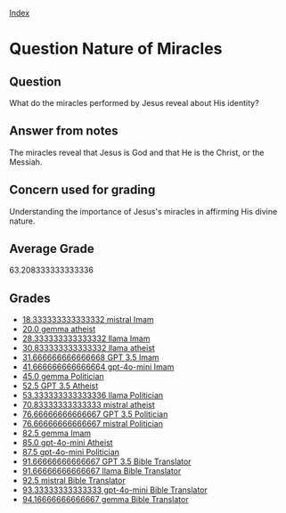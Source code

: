 
[Index](../../index.md)
# Question Nature of Miracles
## Question
What do the miracles performed by Jesus reveal about His identity?

## Answer from notes
The miracles reveal that Jesus is God and that He is the Christ, or the Messiah.

## Concern used for grading
Understanding the importance of Jesus's miracles in affirming His divine nature.

## Average Grade
63.208333333333336

## Grades
 * [18.333333333333332 mistral Imam](../answers/mistral_Imam/Nature_of_Miracles.md)
 * [20.0 gemma atheist](../answers/gemma_atheist/Nature_of_Miracles.md)
 * [28.333333333333332 llama Imam](../answers/llama_Imam/Nature_of_Miracles.md)
 * [30.833333333333332 llama atheist](../answers/llama_atheist/Nature_of_Miracles.md)
 * [31.666666666666668 GPT 3.5 Imam](../answers/GPT_3.5_Imam/Nature_of_Miracles.md)
 * [41.666666666666664 gpt-4o-mini Imam](../answers/gpt-4o-mini_Imam/Nature_of_Miracles.md)
 * [45.0 gemma Politician](../answers/gemma_Politician/Nature_of_Miracles.md)
 * [52.5 GPT 3.5 Atheist](../answers/GPT_3.5_Atheist/Nature_of_Miracles.md)
 * [53.333333333333336 llama Politician](../answers/llama_Politician/Nature_of_Miracles.md)
 * [70.83333333333333 mistral atheist](../answers/mistral_atheist/Nature_of_Miracles.md)
 * [76.66666666666667 GPT 3.5 Politician](../answers/GPT_3.5_Politician/Nature_of_Miracles.md)
 * [76.66666666666667 mistral Politician](../answers/mistral_Politician/Nature_of_Miracles.md)
 * [82.5 gemma Imam](../answers/gemma_Imam/Nature_of_Miracles.md)
 * [85.0 gpt-4o-mini Atheist](../answers/gpt-4o-mini_Atheist/Nature_of_Miracles.md)
 * [87.5 gpt-4o-mini Politician](../answers/gpt-4o-mini_Politician/Nature_of_Miracles.md)
 * [91.66666666666667 GPT 3.5 Bible Translator](../answers/GPT_3.5_Bible_Translator/Nature_of_Miracles.md)
 * [91.66666666666667 llama Bible Translator](../answers/llama_Bible_Translator/Nature_of_Miracles.md)
 * [92.5 mistral Bible Translator](../answers/mistral_Bible_Translator/Nature_of_Miracles.md)
 * [93.33333333333333 gpt-4o-mini Bible Translator](../answers/gpt-4o-mini_Bible_Translator/Nature_of_Miracles.md)
 * [94.16666666666667 gemma Bible Translator](../answers/gemma_Bible_Translator/Nature_of_Miracles.md)
